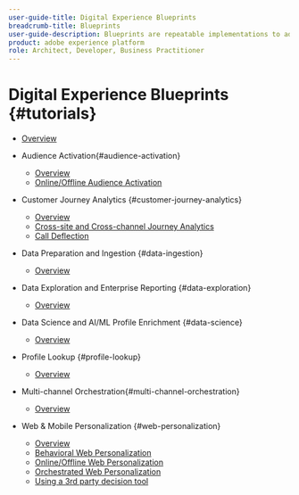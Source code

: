 ```yaml
---
user-guide-title: Digital Experience Blueprints
breadcrumb-title: Blueprints
user-guide-description: Blueprints are repeatable implementations to address established business problems and contain architecture diagrams, technical considerations, and relevant documentation links.
product: adobe experience platform
role: Architect, Developer, Business Practitioner
---
```

# Digital Experience Blueprints {#tutorials}

+ [Overview](/help/blueprints/overview.md)

+ Audience Activation{#audience-activation}
  + [Overview](/help/blueprints/audience-activation/overview.md)
  + [Online/Offline Audience Activation](/help/blueprints/audience-activation/online-offline.md)

+ Customer Journey Analytics  {#customer-journey-analytics}
  + [Overview](/help/blueprints/customer-journey-analytics/overview.md)
  + [Cross-site and Cross-channel Journey Analytics](/help/blueprints/customer-journey-analytics/cross-site.md)
  + [Call Deflection](/help/blueprints/customer-journey-analytics/call-deflect.md)

+ Data Preparation and Ingestion  {#data-ingestion}
  + [Overview](/help/blueprints/data-ingestion/overview.md)

+ Data Exploration and Enterprise Reporting  {#data-exploration}
  + [Overview](/help/blueprints/data-exploration/overview.md)

+ Data Science and AI/ML Profile Enrichment  {#data-science}
  + [Overview](/help/blueprints/data-science/overview.md)

+ Profile Lookup  {#profile-lookup}
  + [Overview](/help/blueprints/profile-lookup/overview.md)

+ Multi-channel Orchestration{#multi-channel-orchestration}
  + [Overview](/help/blueprints/multi-channel-orchestration/overview.md)

+ Web & Mobile Personalization {#web-personalization}
  + [Overview](/help/blueprints/web-personalization/overview.md)
  + [Behavioral Web Personalization](/help/blueprints/web-personalization/behavioral.md)
  + [Online/Offline Web Personalization](/help/blueprints/web-personalization/online-offline.md)
  + [Orchestrated Web Personalization](/help/blueprints/web-personalization/orchestrated.md)
  + [Using a 3rd party decision tool](/help/blueprints/web-personalization/third-party-decision-tool.md)

  
